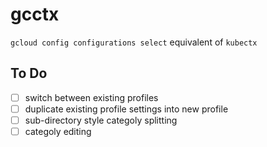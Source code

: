 # gcctx
`gcloud config configurations select` equivalent of `kubectx`

## To Do
* [ ] switch between existing profiles
* [ ] duplicate existing profile settings into new profile
* [ ] sub-directory style categoly splitting
* [ ] categoly editing
